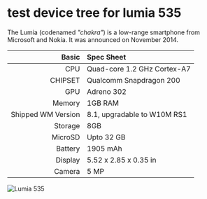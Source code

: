test device tree for lumia 535
==============================

The Lumia (codenamed _"chakra"_) is a low-range smartphone from Microsoft and Nokia.
It was announced on November 2014.

Basic   | Spec Sheet
-------:|:-------------------------
CPU     | Quad-core 1.2 GHz Cortex-A7
CHIPSET | Qualcomm Snapdragon 200
GPU     | Adreno 302
Memory  | 1GB RAM
Shipped WM Version | 8.1, upgradable to W10M RS1
Storage | 8GB
MicroSD | Upto 32 GB
Battery | 1905 mAh
Display | 5.52 x 2.85 x 0.35 in
Camera  | 5 MP

![Lumia 535](https://fdn2.gsmarena.com/vv/pics/nokia/nokia-lumia-535-1.jpg?size=256 "Lumia 535")
